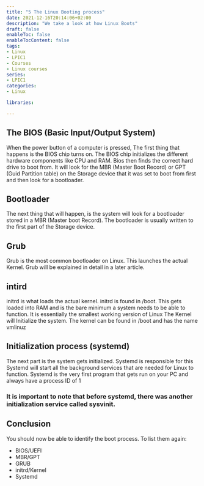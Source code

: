 ```yaml
---
title: "5 The Linux Booting process"
date: 2021-12-16T20:14:06+02:00
description: "We take a look at how Linux Boots"
draft: false
enableToc: false
enableTocContent: false
tags:
- Linux
- LPIC1
- Courses
- Linux courses
series:
- LPIC1
categories:
- Linux

libraries:

---
```


## The BIOS (Basic Input/Output System)

When the power button of a computer is pressed, The first thing that happens is the BIOS chip turns on.
The BIOS chip initializes the different hardware components like CPU and RAM.
Bios then finds the correct hard drive to boot from.
It will look for the MBR (Master Boot Record) or GPT (Guid Partition table) on the Storage device that it was set to boot from first and then look for a bootloader.

## Bootloader

The next thing that will happen, is the system will look for a bootloader stored in a MBR (Master boot Record).
The bootloader is usually written to the first part of the Storage device.

## Grub

Grub is the most common bootloader on Linux. This launches the actual Kernel.
Grub will be explained in detail in a later article.

## intird

initrd is what loads the actual kernel.
initrd is found in /boot. This gets loaded into RAM and is the bare minimum a system needs to be able to function. It is essentially the smallest working version of Linux
The Kernel will Initialize the system.
The kernel can be found in /boot and has the name vmlinuz

## Initialization process (systemd)

The next part is the system gets initialized. Systemd is responsible for this
Systemd will start all the background services that are needed  for Linux to function.
Systemd is the very first program that gets run on your PC and always have a process ID of 1

### It is important to note that before systemd, there was another initialization service called sysvinit.

## Conclusion

You should now be able to identify the boot process.
To list them again:

* BIOS/UEFI
* MBR/GPT
* GRUB
* initrd/Kernel
* Systemd